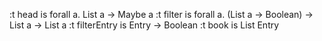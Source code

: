 :t head is forall a. List a -> Maybe a
:t filter is forall a. (List a -> Boolean) -> List a -> List a
:t filterEntry is Entry -> Boolean
:t book is List Entry 
